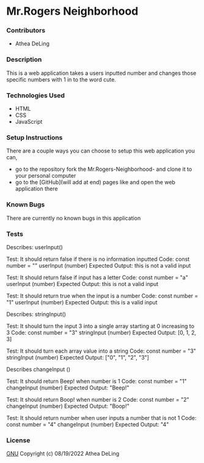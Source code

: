 # Mr.Rogers Neighborhood

### Contributors
  * Athea DeLing

### Description
This is a web application takes a users inputted number and changes those specific numbers with 1 in to the word cute.

### Technologies Used
  * HTML
  * CSS
  * JavaScript

### Setup Instructions
There are a couple ways you can choose to setup this web application you can,
  * go to the repository fork the Mr.Rogers-Neighborhood- and clone it to your personal computer
  * go to the [GitHub](will add at end) pages like and open the web application there

### Known Bugs
There are currently no known bugs in this application

### Tests
Describes: userInput()

Test: It should return false if there is no information inputted
Code:
const number = ""
userInput (number)
Expected Output: this is not a valid input

Test: It should return false if input has a letter
Code:
const number = "a"
userInput (number)
Expected Output: this is not a valid input

Test: It should return true when the input is a number
Code:
const number = "1"
userInput (number)
Expected Output: this is a valid input

Describes: stringInput()

Test: It should turn the input 3 into a single array starting at 0 increasing to 3
Code:
const number = "3"
stringInput (number)
Expected Output: [0, 1, 2, 3]

Test: It should turn each array value into a string
Code:
const number = "3"
stringInput (number)
Expected Output: ["0", "1", "2", "3"]

Describes changeInput ()

Test: It should return Beep! when number is 1
Code:
const number = "1"
changeInput (number)
Expected Output: "Beep!"

Test: It should return Boop! when number is 2
Code:
const number = "2"
changeInput (number)
Expected Output: "Boop!"

Test: It should return number when user inputs a number that is not 1
Code:
const number = "4"
changeInput (number)
Expected Output: "4"

### License
[GNU](https://choosealicense.com/licenses/gpl-3.0/) Copyright (c) 08/19/2022 Athea DeLing